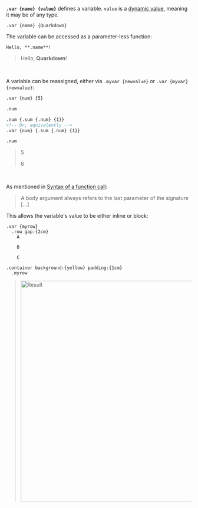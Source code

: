 **`.var {name} {value}`** defines a variable. `value` is a [dynamic value](typing), meaning it may be of any type.

```
.var {name} {Quarkdown}
```

The variable can be accessed as a parameter-less function:

```
Hello, **.name**!
```
> Hello, **Quarkdown**!

&nbsp;

A variable can be reassigned, either via `.myvar {newvalue}` or `.var {myvar} {newvalue}`:

```html
.var {num} {5}

.num

.num {.sum {.num} {1}}
<!-- Or, equivalently -->
.var {num} {.sum {.num} {1}}

.num
```
> 5
>
> 6

&nbsp;

As mentioned in [Syntax of a function call](syntax-of-a-function-call):
> A body argument always refers to the last parameter of the signature [...]

This allows the variable's value to be either inline or block:

```
.var {myrow}
  .row gap:{2cm}
    A

    B

    C

.container background:{yellow} padding:{1cm}
  .myrow
```
> <img width="600" alt="Result" src="https://github.com/user-attachments/assets/2e6b5cd9-c25c-4806-8170-53e5293dcdf8">
